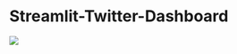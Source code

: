 # Streamlit-Twitter-Dashboard
![](https://github.com/JAgrit20/Streamlit-Twitter-Dashboard/blob/master/demo.gif)
